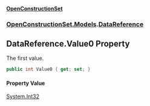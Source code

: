 #### [OpenConstructionSet](index.md 'index')
### [OpenConstructionSet.Models](index.md#OpenConstructionSet_Models 'OpenConstructionSet.Models').[DataReference](kxxVrykzAP83GMYoWuvnQA.md 'OpenConstructionSet.Models.DataReference')
## DataReference.Value0 Property
The first value.  
```csharp
public int Value0 { get; set; }
```
#### Property Value
[System.Int32](https://docs.microsoft.com/en-us/dotnet/api/System.Int32 'System.Int32')
